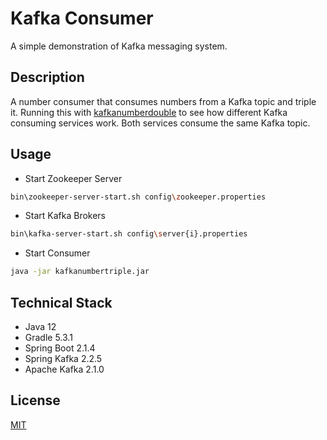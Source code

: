 # Kafka Consumer
A simple demonstration of Kafka messaging system.

## Description
A number consumer that consumes numbers from a Kafka topic and triple it. Running this with [kafkanumberdouble](https://github.com/quangnvien/kafkanumberdouble) to see how different Kafka consuming services work. Both services consume the same Kafka topic. 

## Usage
- Start Zookeeper Server
```bash
bin\zookeeper-server-start.sh config\zookeeper.properties
```
- Start Kafka Brokers
```bash
bin\kafka-server-start.sh config\server{i}.properties
```
- Start Consumer
```bash
java -jar kafkanumbertriple.jar 
```

## Technical Stack
- Java 12
- Gradle 5.3.1
- Spring Boot 2.1.4
- Spring Kafka 2.2.5 
- Apache Kafka 2.1.0

## License
[MIT](https://choosealicense.com/licenses/mit/)
